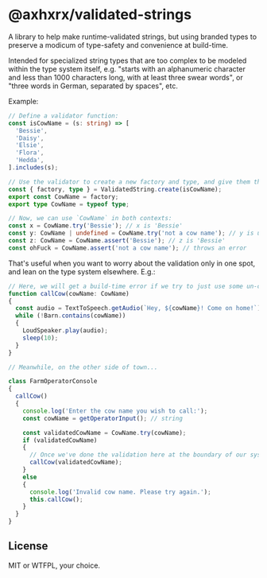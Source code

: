# @axhxrx/validated-strings

A library to help make runtime-validated strings, but using branded types to preserve a modicum of type-safety and convenience at build-time.

Intended for specialized string types that are too complex to be modeled within the type system itself, e.g. "starts with an alphanumeric character and less than 1000 characters long, with at least three swear words", or "three words in German, separated by spaces", etc.

Example:

```ts
// Define a validator function:
const isCowName = (s: string) => [
  'Bessie',
  'Daisy',
  'Elsie',
  'Flora',
  'Hedda',
].includes(s);

// Use the validator to create a new factory and type, and give them the same name:
const { factory, type } = ValidatedString.create(isCowName);
export const CowName = factory;
export type CowName = typeof type;

// Now, we can use `CowName` in both contexts:
const x = CowName.try('Bessie'); // x is 'Bessie'
const y: CowName | undefined = CowName.try('not a cow name'); // y is undefined
const z: CowName = CowName.assert('Bessie'); // z is 'Bessie'
const ohFuck = CowName.assert('not a cow name'); // throws an error
```

That's useful when you want to worry about the validation only in one spot, and lean on the type system elsewhere. E.g.:

```ts
// Here, we will get a build-time error if we try to just use some un-checked `string` instead of a validated `CowName`:
function callCow(cowName: CowName)
{
  const audio = TextToSpeech.getAudio(`Hey, ${cowName}! Come on home!`);
  while (!Barn.contains(cowName))
  {
    LoudSpeaker.play(audio);
    sleep(10);
  }
}

// Meanwhile, on the other side of town...

class FarmOperatorConsole
{
  callCow()
  {
    console.log('Enter the cow name you wish to call:');
    const cowName = getOperatorInput(); // string

    const validatedCowName = CowName.try(cowName);
    if (validatedCowName)
    {
      // Once we've done the validation here at the boundary of our system, the rest of the internals can just use `CowName` instead of `string`, and not worry about validation.
      callCow(validatedCowName);
    }
    else
    {
      console.log('Invalid cow name. Please try again.');
      this.callCow();
    }
  }
}
```

## License

MIT or WTFPL, your choice.
